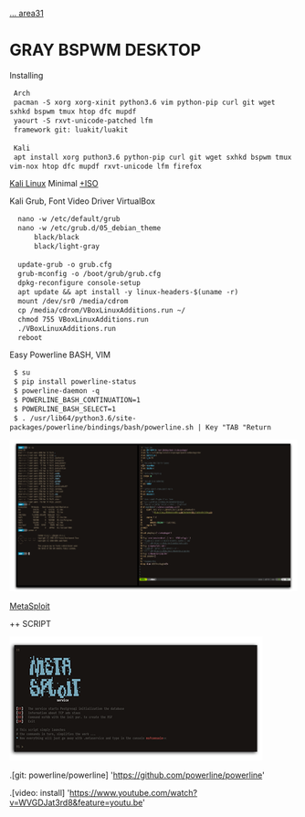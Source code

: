 <a href="https://area31.net.br" title="area31.net.br"> ... area31</a>

GRAY BSPWM DESKTOP
====
Installing

     Arch
     pacman -S xorg xorg-xinit python3.6 vim python-pip curl git wget sxhkd bspwm tmux htop dfc mupdf
     yaourt -S rxvt-unicode-patched lfm
     framework git: luakit/luakit
     
     Kali
     apt install xorg puthon3.6 python-pip curl git wget sxhkd bspwm tmux vim-nox htop dfc mupdf rxvt-unicode lfm firefox
[Kali Linux](https://www.kali.org/) Minimal [+ISO](https://docs.kali.org/installation/kali-linux-network-mini-iso-install)

Kali Grub, Font Video Driver VirtualBox
      
      nano -w /etc/default/grub 
      nano -w /etc/grub.d/05_debian_theme
          black/black
          black/light-gray
          
      update-grub -o grub.cfg
      grub-mconfig -o /boot/grub/grub.cfg
      dpkg-reconfigure console-setup
      apt update && apt install -y linux-headers-$(uname -r)
      mount /dev/sr0 /media/cdrom
      cp /media/cdrom/VBoxLinuxAdditions.run ~/
      chmod 755 VBoxLinuxAdditions.run
      ./VBoxLinuxAdditions.run
      reboot

Easy Powerline BASH, VIM

     $ su
     $ pip install powerline-status
     $ powerline-daemon -q
     $ POWERLINE_BASH_CONTINUATION=1
     $ POWERLINE_BASH_SELECT=1
     $ . /usr/lib64/python3.6/site-packages/powerline/bindings/bash/powerline.sh | Key "TAB "Return
     
 ![lBox](0991555.png)
 
 [MetaSploit](https://github.com/rapid7/metasploit-framework)
 
 ++  SCRIPT
 
 ![metaservice](088uw.png)

.[git: powerline/powerline] 'https://github.com/powerline/powerline'

.[video: install] 'https://www.youtube.com/watch?v=WVGDJat3rd8&feature=youtu.be'
